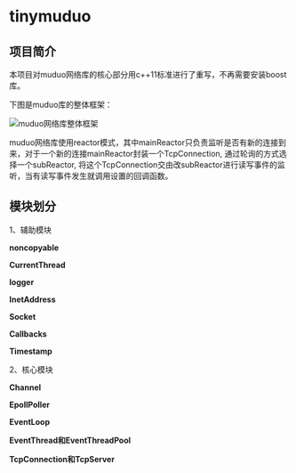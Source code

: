 # tinymuduo

## 项目简介
本项目对muduo网络库的核心部分用c++11标准进行了重写，不再需要安装boost库。

下图是muduo库的整体框架：

![muduo网络库整体框架](https://img-blog.csdnimg.cn/aa027fa915cc446d8301bdbd4846ba4c.png?x-oss-process=image/watermark,type_d3F5LXplbmhlaQ,shadow_50,text_Q1NETiBA5oiR5Zyo5Zyw6ZOB56uZ6YeM5ZCD6Ze45py6,size_14,color_FFFFFF,t_70,g_se,x_16)

muduo网络库使用reactor模式，其中mainReactor只负责监听是否有新的连接到来，对于一个新的连接mainReactor封装一个TcpConnection, 
通过轮询的方式选择一个subReactor, 将这个TcpConnection交由改subReactor进行读写事件的监听，当有读写事件发生就调用设置的回调函数。


## 模块划分
1、辅助模块

**noncopyable**

**CurrentThread**

**logger**

**InetAddress**

**Socket**

**Callbacks**

**Timestamp**

2、核心模块

**Channel**

**EpollPoller**

**EventLoop**

**EventThread和EventThreadPool**

**TcpConnection和TcpServer**
